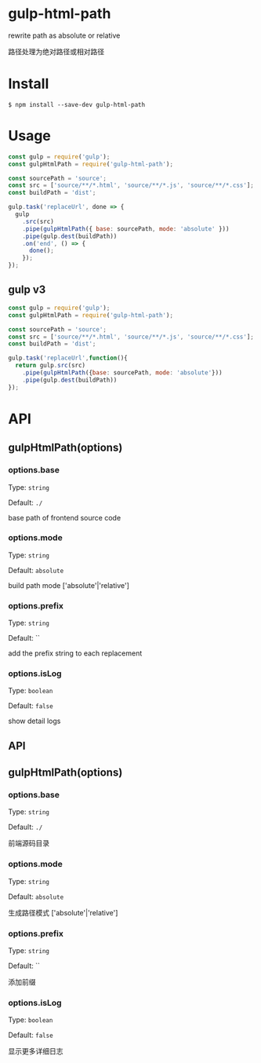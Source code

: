 # gulp-html-path

rewrite path as absolute or relative

路径处理为绝对路径或相对路径

# Install

```
$ npm install --save-dev gulp-html-path
```
# Usage

```js
const gulp = require('gulp');
const gulpHtmlPath = require('gulp-html-path');

const sourcePath = 'source';
const src = ['source/**/*.html', 'source/**/*.js', 'source/**/*.css'];
const buildPath = 'dist';

gulp.task('replaceUrl', done => {
  gulp
    .src(src)
    .pipe(gulpHtmlPath({ base: sourcePath, mode: 'absolute' }))
    .pipe(gulp.dest(buildPath))
    .on('end', () => {
      done();
    });
});
```

## gulp v3
```js
const gulp = require('gulp');
const gulpHtmlPath = require('gulp-html-path');

const sourcePath = 'source';
const src = ['source/**/*.html', 'source/**/*.js', 'source/**/*.css'];
const buildPath = 'dist';

gulp.task('replaceUrl',function(){
  return gulp.src(src)
    .pipe(gulpHtmlPath({base: sourcePath, mode: 'absolute'}))
    .pipe(gulp.dest(buildPath))
});
```

# API
## gulpHtmlPath(options)

### options.base
Type: `string`

Default: `./`

base path of frontend source code

### options.mode
Type: `string`

Default: `absolute`

build path mode ['absolute'|'relative']

### options.prefix
Type: `string`

Default: ``

add the prefix string to each replacement

### options.isLog
Type: `boolean`

Default: `false`

show detail logs

## API
## gulpHtmlPath(options)

### options.base
Type: `string`

Default: `./`

前端源码目录

### options.mode
Type: `string`

Default: `absolute`

生成路径模式 ['absolute'|'relative']

### options.prefix
Type: `string`

Default: ``

添加前缀

### options.isLog
Type: `boolean`

Default: `false`

显示更多详细日志
